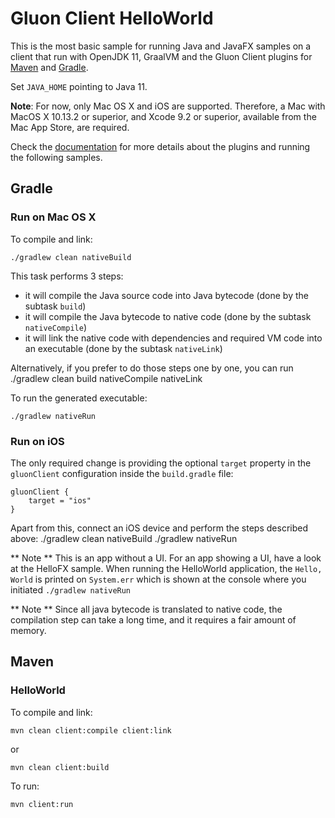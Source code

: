 # Gluon Client HelloWorld

This is the most basic sample for running Java and JavaFX samples on a client that run with OpenJDK 11, GraalVM and the Gluon 
Client plugins for [Maven](https://github.com/gluonhq/client-maven-plugin/) and [Gradle](https://github.com/gluonhq/client-gradle-plugin/).

Set `JAVA_HOME` pointing to Java 11.

**Note**: For now, only Mac OS X and iOS are supported. Therefore, a Mac with MacOS X 10.13.2 or superior, and Xcode 9.2 or superior, available from the Mac App Store, are required.

Check the [documentation](https://docs.gluonhq.com/client) for more details about the plugins and running the following samples.

## Gradle

### Run on Mac OS X

To compile and link:

    ./gradlew clean nativeBuild
    
This task performs 3 steps: 
* it will compile the Java source code into Java bytecode (done by the subtask `build`)
* it will compile the Java bytecode to native code (done by the subtask `nativeCompile`)
* it will link the native code with dependencies and required VM code into an executable (done by the subtask `nativeLink`)

Alternatively, if you prefer to do those steps one by one, you can run
    ./gradlew clean build nativeCompile nativeLink

To run the generated executable:
    
    ./gradlew nativeRun

### Run on iOS

The only required change is providing the optional `target` property in the `gluonClient` configuration inside the `build.gradle` file:
```
gluonClient {
    target = "ios"
}
```

Apart from this, connect an iOS device and perform the steps described above:
    ./gradlew clean nativeBuild
    ./gradlew nativeRun

** Note ** 
This is an app without a UI. For an app showing a UI, have a look at the HelloFX sample. When running the HelloWorld application, the `Hello, World` is printed on `System.err` which is shown at the console where you initiated `./gradlew nativeRun`

** Note **
Since all java bytecode is translated to native code, the compilation step can take a long time, and it requires a fair amount
of memory.

## Maven

### HelloWorld

To compile and link:

    mvn clean client:compile client:link
    
or

    mvn clean client:build

To run:

    mvn client:run
